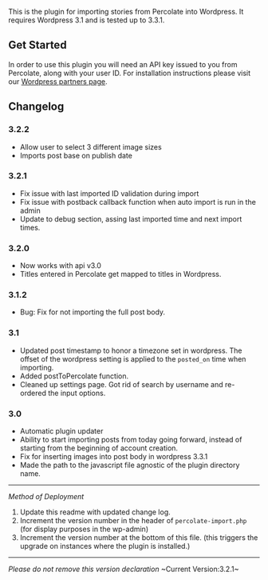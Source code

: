 This is the plugin for importing stories from Percolate into Wordpress. It requires Wordpress 3.1 and is tested up to 3.3.1.

Get Started
-----------

In order to use this plugin you will need an API key issued to you from Percolate, along with your user ID. For installation instructions please visit our [Wordpress partners page](http://partners.percolate.com/category/plugin-documentation/wordpress/).


Changelog
-----------

### 3.2.2

* Allow user to select 3 different image sizes
* Imports post base on publish date

### 3.2.1

* Fix issue with last imported ID validation during import
* Fix issue with postback callback function when auto import is run in the admin
* Update to debug section, assing last imported time and next import times.

### 3.2.0

* Now works with api v3.0 
* Titles entered in Percolate get mapped to titles in Wordpress.


### 3.1.2

* Bug: Fix for not importing the full post body. 

### 3.1

* Updated post timestamp to honor a timezone set in wordpress. The offset of the wordpress setting is applied to the `posted_on` time when importing. 
* Added postToPercolate function.
* Cleaned up settings page. Got rid of search by username and re-ordered the input options.


### 3.0

* Automatic plugin updater
* Ability to start importing posts from today going forward, instead of starting from the beginning of account creation. 
* Fix for inserting images into post body in wordpress 3.3.1
* Made the path to the javascript file agnostic of the plugin directory name.

-----------
_Method of Deployment_

1. Update this readme with updated change log.
2. Increment the version number in the header of `percolate-import.php` (for display purposes in the wp-admin)
3. Increment the version number at the bottom of this file. (this triggers the upgrade on instances where the plugin is installed.) 

--------------------------------------------------
_Please do not remove this version declaration_
~Current Version:3.2.1~



